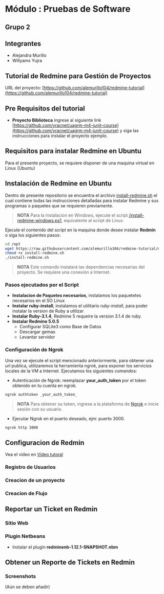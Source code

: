 # Módulo : Pruebas de Software

## Grupo 2

## Integrantes

- Alejandra Murillo
- Willyams Yujra

## Tutorial de Redmine para Gestión de Proyectos

URL del proyecto: [https://github.com/alemurillo104/redmine-tutorial](https://github.com/alemurillo104/redmine-tutorial)

## Pre Requisitos del tutorial

- **Proyecto Biblioteca** ingrese al siguiente link  [https://github.com/yracnet/uagrm-m4-junit-course](https://github.com/yracnet/uagrm-m4-junit-course) y siga las instrucciones para instalar el proyecto ejemplo. 

## Requisitos para instalar Redmine en Ubuntu
Para el presente proyecto, se requiere disponer de una maquina virtual en Linux (Ubuntu)

## Instalación de Redmine en Ubuntu

Dentro de presente repositorio se encuentra el archivo [install-redmine.sh](**install-redmine.sh**) el cual contiene todas las instrucciones detalladas para instalar Redmine y sus programas o paquetes que se requieren previamente.

> **NOTA**
> Para la instalacion en Windows, ejecute el script [/install-redmine-windows.ps1](install-redmine-windows.ps1), equivalente al script de Linux.

Ejecute el contenido del script en la maquina donde desee instalar **Redmin** o siga los siguientes pasos:

```sh
cd /opt
wget https://raw.githubusercontent.com/alemurillo104/redmine-tutorial/main/install-redmine.sh?noCache
chmod +x install-redmine.sh
./install-redmine.sh
```

> **NOTA**
> Este comando instalará las dependencias necesarias del proyecto. Se requiere una conexión a Internet.

### Pasos ejecutados por el Script

- **Instalacion de Paquetes necesarios**, instalamos los paquetetes necesarios en el SO Linux
- **Instalar ruby-install**, instalamos el utilitario _ruby-install_, para poder instalar la version de Ruby a utilizar
- **Instalar Ruby-3.1.4**, Redmine 5 requeire la version 3.1.4 de ruby. 
- **Instalar Redmine 5.0.5**
  - Configurar SQLite3 como Base de Datos
  - Descargar gemas
  - Levantar servidor

### Configuración de Ngrok 
Una vez se ejecute el script mencionado anteriormente, para obtener una url publica, utilizaremos la herramienta ngrok, para exponer los servicios locales de la VM a Internet.
Ejecutamos los siguientes comandos:
-  Autenticación de Ngrok: reemplazar **your_auth_token** por el token obtenido en tu cuenta en ngrok.
  
```bash
ngrok authtoken _your_auth_token_
```
> **NOTA**
> Para obtener su token, ingrese a la plataforma de [Ngrok](https://ngrok.com/) e inicie sesión con su usuario.

- Ejecutar Ngrok en el puerto deseado, ejm: puerto 3000.

```bash
ngrok http 3000
```

## Configuracion de Redmin
Vea el video en [Video tutoral](http://youtube/ddd)
### Registro de Usuarios
### Creacion de un proyecto
### Creacion de Flujo

## Reportar un Ticket en Redmin
### Sitio Web
### Plugin Netbeans
- Instalar el plugin **redminenb-1.12.1-SNAPSHOT.nbm**

## Obtener un Reporte de Tickets en Redmin


### Screenshots
(Aún se deben añadir)
